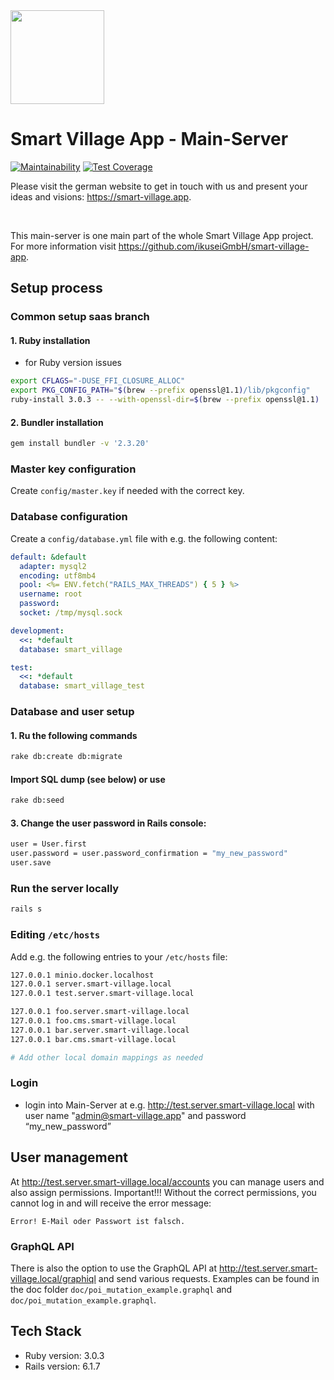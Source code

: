 <img src="https://github.com/smart-village-solutions/smart-village-app-app/raw/master/smart-village-app-logo.png" width="150">

# Smart Village App - Main-Server

[![Maintainability](https://api.codeclimate.com/v1/badges/e3b4b85a95fa2edf58a4/maintainability)](https://codeclimate.com/github/ikuseiGmbH/smart-village-app-mainserver/maintainability) [![Test Coverage](https://api.codeclimate.com/v1/badges/e3b4b85a95fa2edf58a4/test_coverage)](https://codeclimate.com/github/ikuseiGmbH/smart-village-app-mainserver/test_coverage)

Please visit the german website to get in touch with us and present your ideas and visions: https://smart-village.app.

&nbsp;

This main-server is one main part of the whole Smart Village App project. For more information visit https://github.com/ikuseiGmbH/smart-village-app.

## Setup process

### Common setup saas branch

#### 1. Ruby installation

- for Ruby version issues

```bash
export CFLAGS="-DUSE_FFI_CLOSURE_ALLOC"
export PKG_CONFIG_PATH="$(brew --prefix openssl@1.1)/lib/pkgconfig"
ruby-install 3.0.3 -- --with-openssl-dir=$(brew --prefix openssl@1.1)
```

#### 2. Bundler installation

```bash
gem install bundler -v '2.3.20'
```

### Master key configuration

Create `config/master.key` if needed with the correct key.

### Database configuration

Create a `config/database.yml` file with e.g. the following content:

```yml
default: &default
  adapter: mysql2
  encoding: utf8mb4
  pool: <%= ENV.fetch("RAILS_MAX_THREADS") { 5 } %>
  username: root
  password:
  socket: /tmp/mysql.sock

development:
  <<: *default
  database: smart_village

test:
  <<: *default
  database: smart_village_test
```

### Database and user setup

#### 1. Ru the following commands

```bash
rake db:create db:migrate
```

#### Import SQL dump (see below) or use

```bash
rake db:seed
```

#### 3. Change the user password in Rails console:

```bash
user = User.first
user.password = user.password_confirmation = "my_new_password"
user.save
```

### Run the server locally

```bash
rails s
```

### Editing `/etc/hosts`

Add e.g. the following entries to your `/etc/hosts` file:

```bash
127.0.0.1 minio.docker.localhost
127.0.0.1 server.smart-village.local
127.0.0.1 test.server.smart-village.local

127.0.0.1 foo.server.smart-village.local
127.0.0.1 foo.cms.smart-village.local
127.0.0.1 bar.server.smart-village.local
127.0.0.1 bar.cms.smart-village.local

# Add other local domain mappings as needed
```

### Login

- login into Main-Server at e.g. http://test.server.smart-village.local with user name "admin@smart-village.app" and password “my_new_password”

## User management

At http://test.server.smart-village.local/accounts you can manage users and also assign permissions. Important!!! Without the correct permissions, you cannot log in and will receive the error message:

```
Error! E-Mail oder Passwort ist falsch.
```

### GraphQL API

There is also the option to use the GraphQL API at http://test.server.smart-village.local/graphiql and send various requests. Examples can be found in the doc folder `doc/poi_mutation_example.graphql` and `doc/poi_mutation_example.graphql`.

## Tech Stack

- Ruby version: 3.0.3
- Rails version: 6.1.7
